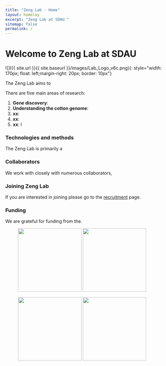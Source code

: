 ```yaml
---
title: "Zeng Lab - Home"
layout: homelay
excerpt: "Zeng Lab at SDAU."
sitemap: false
permalink: /
---
```


# Welcome to Zeng Lab at SDAU


![]({{ site.url }}{{ site.baseurl }}/images/Lab_Logo_v6c.png){: style="width: 170px; float: left;margin-right: 20px; border: 10px"}


The Zeng Lab aims to 


There are five main areas of research:

1. **Gene discovery**: 
2. **Understanding the cotton genome**: 
3. **xx**: 
4. **xx**: 
5. **xx**: I

### Technologies and methods
The Zeng Lab is primarily a

### Collaborators
We work with closely with numerous collaborators, 

### Joining Zeng Lab
If you are interested in joining please go to the [recruitment](recruitment) page.

### Funding
We are grateful for funding from the.

<figure class="third">
<img src="{{ site.url }}{{ site.baseurl }}/images/logopic/Logo_NIMH.png" style="width: 200px">	<img src="{{ site.url }}{{ site.baseurl }}/images/logopic/Logo_SFARI.png" style="width: 200px">

<img src="{{ site.url }}{{ site.baseurl }}/images/logopic/Logo_ASF.jpeg" style="width: 200px"> <img src="{{ site.url }}{{ site.baseurl }}/images/logopic/Logo_BBRF.png" style="width: 200px">
</figure>






